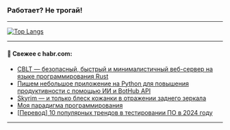 ### Работает? Не трогай!

---
<!--
#### 🛠️ Technical stack:

![Java](https://img.shields.io/badge/Java-informational?logo=Oracle&style=flat&logoColor=white&color=FF4500)
![Kotlin](https://img.shields.io/badge/Kotlin-informational?logo=Kotlin&style=flat&logoColor=white&color=774D97)
![TS](https://img.shields.io/badge/TypeScript-informational?logo=typeScript&style=flat&logoColor=black&color=017acc)
![Python](https://img.shields.io/badge/Python-informational?logo=Python&style=flat&logoColor=black&color=ffdd54) <br>
![Spring](https://img.shields.io/badge/Spring-informational?logo=Spring&style=flat&logoColor=white&color=6DB33F) 
![SpringBoot](https://img.shields.io/badge/SpringBoot-informational?logo=SpringBoot&style=flat&logoColor=white&color=6DB33F)
![Nest](https://img.shields.io/badge/NestJS-informational?logo=NestJS&style=flat&logoColor=white&color=E0234E) 
![NodeJS](https://img.shields.io/badge/NodeJS-informational?logo=node.js&style=flat&logoColor=white&color=70A760)<br>
![PostgreSQL](https://img.shields.io/badge/PostgreSQL-informational?logo=PostgreSQL&style=flat&logoColor=white&color=DAA520)
![MongoDB](https://img.shields.io/badge/MongoDB-informational?logo=MongoDB&style=flat&logoColor=white&color=870000)
![Apache](https://img.shields.io/badge/Apache-informational?logo=apache&style=flat&logoColor=white&color=f74e28)

___ 
-->

<!--- #### 🛠️ : --->

[![Top Langs](https://github-readme-stats-82jvfl3w3-advtsettinggmailcoms-projects.vercel.app/api/top-langs/?username=zloylis&langs_count=10&hide_title=true&title_color=e6edf3&size_weight=0.5&count_weight=0.5&layout=compact&hide_progress=true&hide_border=true&theme=dracula)](https://github.com/zloylis)

<!---


####  :octocat:&nbsp;&nbsp; Статистика:

![GitHub stats](https://github-readme-stats-u2qms2cxw-advtsettinggmailcoms-projects.vercel.app/api?username=zloylis&show_icons=true&hide_border=true&theme=dracula&title_color=e6edf3&include_all_commits=true&count_private=true&hide_rank=false&hide_title=true&rank_icon=github)
-->
---

#### 💬 Свежее с habr.com:

<!-- BLOG-POST-LIST:START -->
- [CBLT — безопасный, быстрый и минималистичный веб-сервер на языке программирования Rust](https://habr.com/ru/articles/857306/?utm_source=habrahabr&utm_medium=rss&utm_campaign=857306)
- [Пишем небольшое приложение на Python для повышения продуктивности с помощью ИИ и BotHub API](https://habr.com/ru/companies/bothub/articles/853490/?utm_source=habrahabr&utm_medium=rss&utm_campaign=853490)
- [Skyrim — и только блеск кожанки в отражении заднего зеркала](https://habr.com/ru/articles/857292/?utm_source=habrahabr&utm_medium=rss&utm_campaign=857292)
- [Моя парадигма программирования](https://habr.com/ru/articles/857284/?utm_source=habrahabr&utm_medium=rss&utm_campaign=857284)
- [[Перевод] 10 популярных трендов в тестировании ПО в 2024 году](https://habr.com/ru/articles/857282/?utm_source=habrahabr&utm_medium=rss&utm_campaign=857282)
<!-- BLOG-POST-LIST:END -->

---
